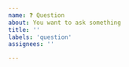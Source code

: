 ```yaml
---
name: ❓ Question
about: You want to ask something
title: ''
labels: 'question'
assignees: ''

---
```



